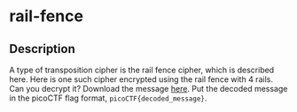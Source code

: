# rail-fence

## Description
A type of transposition cipher is the rail fence cipher, which is described here. Here is one such cipher encrypted using the rail fence with 4 rails. Can you decrypt it?
Download the message [here](https://artifacts.picoctf.net/c/277/message.txt).
Put the decoded message in the picoCTF flag format, `picoCTF{decoded_message}`.
